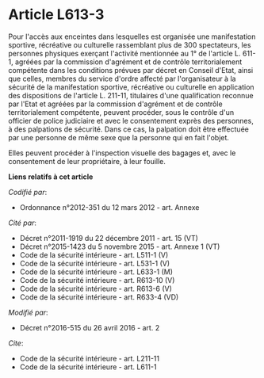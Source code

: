 # Article L613-3

Pour l'accès aux enceintes dans lesquelles est organisée une manifestation sportive, récréative ou culturelle rassemblant
plus de 300 spectateurs, les personnes physiques exerçant l'activité mentionnée au 1° de l'article L. 611-1, agréées par la
commission d'agrément et de contrôle territorialement compétente dans les conditions prévues par décret en Conseil d'Etat,
ainsi que celles, membres du service d'ordre affecté par l'organisateur à la sécurité de la manifestation sportive,
récréative ou culturelle en application des dispositions de l'article L. 211-11, titulaires d'une qualification reconnue par
l'Etat et agréées par la commission d'agrément et de contrôle territorialement compétente, peuvent procéder, sous le contrôle
d'un officier de police judiciaire et avec le consentement exprès des personnes, à des palpations de sécurité. Dans ce cas,
la palpation doit être effectuée par une personne de même sexe que la personne qui en fait l'objet.

Elles peuvent procéder à l'inspection visuelle des bagages et, avec le consentement de leur propriétaire, à leur fouille.

**Liens relatifs à cet article**

_Codifié par_:

  - Ordonnance n°2012-351 du 12 mars 2012 - art. Annexe

_Cité par_:

  - Décret n°2011-1919 du 22 décembre 2011 - art. 15 (VT)
  - Décret n°2015-1423 du 5 novembre 2015 - art. Annexe 1 (VT)
  - Code de la sécurité intérieure - art. L511-1 (V)
  - Code de la sécurité intérieure - art. L531-1 (V)
  - Code de la sécurité intérieure - art. L633-1 (M)
  - Code de la sécurité intérieure - art. R613-10 (V)
  - Code de la sécurité intérieure - art. R613-6 (V)
  - Code de la sécurité intérieure - art. R633-4 (VD)

_Modifié par_:

  - Décret n°2016-515 du 26 avril 2016 - art. 2

_Cite_:

  - Code de la sécurité intérieure - art. L211-11
  - Code de la sécurité intérieure - art. L611-1
